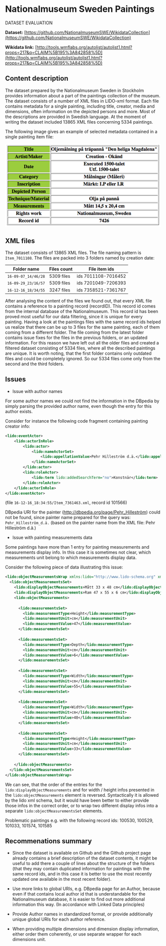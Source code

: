 # Nationalmuseum Sweden Paintings

DATASET EVALUATION

**Dataset:** [https://github.com/NationalmuseumSWE/WikidataCollection](https://github.com/NationalmuseumSWE/WikidataCollection)

**Wikidata link:** [http://tools.wmflabs.org/autolist/autolist1.html?props=217&q=CLAIM%5B195%3A842858%5D](http://tools.wmflabs.org/autolist/autolist1.html?props=217&q=CLAIM%5B195%3A842858%5D)


## Content description

The dataset prepared by the Nationalmuseum Sweden in Stockholm provides information about a part of the paintings collection of the museum. 
The dataset consists of a number of XML files in LIDO-xml format. Each file contains metadata for a single painting, 
including title, creator, media and dimensions, often information on the depicted persons and more. Most of the descriptions are provided in Swedish language.
At the moment of writing the dataset included 13865 XML files concerning 5334 paintings.

The following image gives an example of selected metadata contained in a single painting item file:

<img src="PaintingItem.png" alt="Painting item metadata" />

## XML files

The dataset consists of 13865 XML files. 
The file naming pattern is `Item_7011108`. 
The files are packed into 3 folders named by creation date: 

| Folder name | Files count | File item ids |
| ------------- | ------------- | ------------- |
| `16-09-07_14/46/28` | 5309 files | ids 7011108-7016452 |
| `16-09-29_23/16/57` | 5309 files | ids 7201049-7206393 |
| `16-12-16_18/34/55` | 3247 files | ids 7358521-7361767 |

After analysing the content of the files we found out, that every XML file contains a reference to a painting record (recordID). 
This record id comes from the internal database of the Nationalmuseum. This record id has been proved most useful for our data filtering, since it is unique for every painting. Having a look at the paintings files with the same record ids helped us realize that there can be up to 3 files for the same painting, each of them coming from a different folder. The file coming from the latest folder contains issue fixes for the files in the previous folders, or an updated information. For this reason we have left out all the older files and created a filtered dataset consisting of 5334 files, where all the described paintings are unique. It is worth noting, that the first folder contains only outdated files and could be completely ignored. So our 5334 files come only from the second and the third folders.

## Issues

- Issue with author names

For some author names we could not find the information in the DBpedia by simply parsing the provided author name, even though the entry for this author exists. 

Consider for instance the following code fragment containing painting creator info:

```xml
<lido:eventActor>
    <lido:actorInRole>
        <lido:actor>
            <lido:nameActorSet>
                <lido:appellationValue>Pehr Hilleström d.ä.</lido:appellationValue>
            </lido:nameActorSet>
        </lido:actor>
        <lido:roleActor>
            <lido:term lido:addedSearchTerm="no">Konstnär</lido:term>
        </lido:roleActor>
    </lido:actorInRole>
</lido:eventActor>
```
(file `16-12-16_18:34:55/Item_7361463.xml`, record id 101566)



DBpedia URI for the painter (http://dbpedia.org/page/Pehr_Hilleström) could not be found, since painter name prepared for the query was: `Pehr_Hilleström_d.ä.` (based on the painter name from the XML file: Pehr Hilleström d.ä.)

- Issue with painting measurements data

Some paintings have more than 1 entry for painting measurements and measurements display info. 
In this case it is sometimes not clear, which measurements unit belong to which measurements display data.

Consider the following piece of data illustrating this issue:

```xml
<lido:objectMeasurementsWrap xmlns:lido="http://www.lido-schema.org" xmlns:gml="http://www.opengis.net/gml" xmlns:xalan="http://xml.apache.org/xalan">
  <lido:objectMeasurementsSet>
    <lido:displayObjectMeasurements>Mått 33 x 48 cm</lido:displayObjectMeasurements>
    <lido:displayObjectMeasurements>Ram 47 x 55 x 6 cm</lido:displayObjectMeasurements>
    <lido:objectMeasurements>

      <lido:measurementsSet>
        <lido:measurementType>Height</lido:measurementType>
        <lido:measurementUnit>cm</lido:measurementUnit>
        <lido:measurementValue>47</lido:measurementValue>
      </lido:measurementsSet>

      <lido:measurementsSet>
        <lido:measurementType>Depth</lido:measurementType>
        <lido:measurementUnit>cm</lido:measurementUnit>
        <lido:measurementValue>6</lido:measurementValue>
      </lido:measurementsSet>

      <lido:measurementsSet>
        <lido:measurementType>Width</lido:measurementType>
        <lido:measurementUnit>cm</lido:measurementUnit>
        <lido:measurementValue>55</lido:measurementValue>
      </lido:measurementsSet>

      <lido:measurementsSet>
        <lido:measurementType>Width</lido:measurementType>
        <lido:measurementUnit>cm</lido:measurementUnit>
        <lido:measurementValue>48</lido:measurementValue>
      </lido:measurementsSet>

      <lido:measurementsSet>
        <lido:measurementType>Height</lido:measurementType>
        <lido:measurementUnit>cm</lido:measurementUnit>
        <lido:measurementValue>33</lido:measurementValue>
      </lido:measurementsSet>

    </lido:objectMeasurements>
  </lido:objectMeasurementsSet>
</lido:objectMeasurementsWrap>

```

We can see, that the order of the entries for the `lido:displayObjectMeasurements` and for width / height infos presented in the `lido:objectMeasurements` element is reversed. Syntactically it is allowed by the lido xml schema, but it would have been better to either provide those infos in the correct order, or to wrap two different display infos into a separate `lido:objectMeasurementsSet` elements.

Problematic paintings e.g. with the following record ids:
100530, 100529, 101033, 101574, 101585

## Recommenations summary

- Since the dataset is available on Github and the Github project page already contains a brief description of the dataset contents, it might be useful to add there a couple of lines about the structure of the folders (that they may contain duplicated information for paintings with the same record ids, and in this case it is better to use the most recently updated one available in the most recent folder). 

- Use more links to global URIs, e.g. DBpedia page for an Author, because even if that contains local author id that is understandable for the Nationalmuseum database, it is easier to find out more additional information this way. (In accordance with Linked Data principles)

- Provide Author names in standardized format, or provide additionally unique global URIs for each author reference.

- When providing multiple dimensions and dimension display information, either order them coherently, or use separate wrapper for each dimensions unit.

